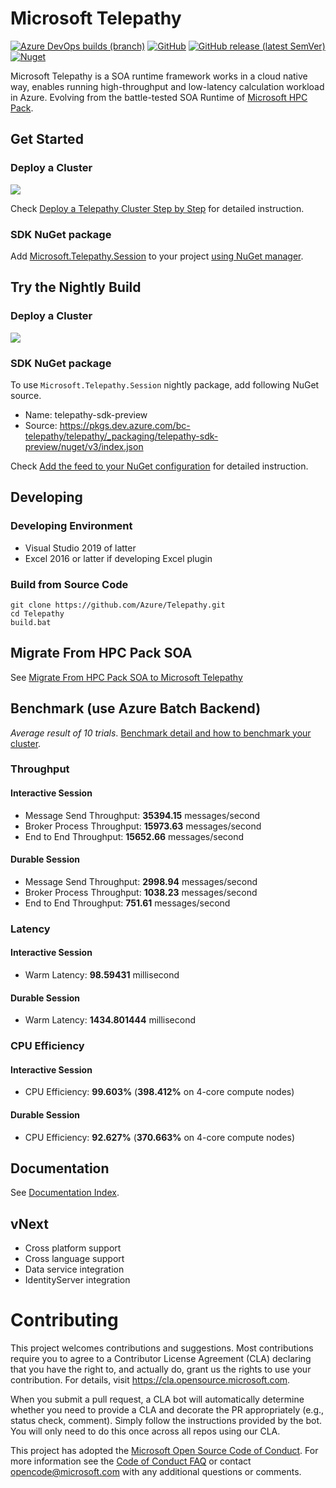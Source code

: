 # Microsoft Telepathy 

[![Azure DevOps builds (branch)](https://dev.azure.com/bc-telepathy/telepathy/_apis/build/status/Azure.Telepathy?branchName=dev)](https://dev.azure.com/bc-telepathy/telepathy/_build?definitionId=3) [![GitHub](https://img.shields.io/github/license/Azure/Telepathy)](https://github.com/Azure/Telepathy/blob/dev/LICENSE) [![GitHub release (latest SemVer)](https://img.shields.io/github/v/release/azure/telepathy)](https://github.com/Azure/Telepathy/releases) [![Nuget](https://img.shields.io/nuget/v/Microsoft.Telepathy.Session)](https://www.nuget.org/packages/Microsoft.Telepathy.Session/)

Microsoft Telepathy is a SOA runtime framework works in a cloud native way, enables running high-throughput and low-latency calculation workload in Azure. Evolving from the battle-tested SOA Runtime of [Microsoft HPC Pack](https://docs.microsoft.com/en-us/powershell/high-performance-computing/overview?view=hpc16-ps).

## Get Started

### Deploy a Cluster

<a href="https://portal.azure.com/#create/Microsoft.Template/uri/https%3A%2F%2Fraw.githubusercontent.com%2FXmanHu%2FTelepathyPublic%2Fmaster%2Fdeploy%2Fazuredeploy.release.json" target="_blank">
    <img src="http://azuredeploy.net/deploybutton.png"/>
</a>

Check [Deploy a Telepathy Cluster Step by Step](doc/deployment.md) for detailed instruction.

### SDK NuGet package

Add [Microsoft.Telepathy.Session](https://www.nuget.org/packages/Microsoft.Telepathy.Session/) to your project [using NuGet manager](https://docs.microsoft.com/en-us/nuget/quickstart/install-and-use-a-package-in-visual-studio).

## Try the Nightly Build

### Deploy a Cluster

<a href="https://portal.azure.com/#create/Microsoft.Template/uri/https%3A%2F%2Fraw.githubusercontent.com%2FXmanHu%2FTelepathyPublic%2Fdev%2Fdeploy%2Fazuredeploy.nightly.json" target="_blank">
    <img src="http://azuredeploy.net/deploybutton.png"/>
</a>

### SDK NuGet package

To use `Microsoft.Telepathy.Session` nightly package, add following NuGet source.

- Name: telepathy-sdk-preview
- Source: https://pkgs.dev.azure.com/bc-telepathy/telepathy/_packaging/telepathy-sdk-preview/nuget/v3/index.json

Check [Add the feed to your NuGet configuration](https://docs.microsoft.com/en-us/azure/devops/artifacts/nuget/consume?view=azure-devops) for detailed instruction.

## Developing

### Developing Environment

- Visual Studio 2019 of latter
- Excel 2016 or latter if developing Excel plugin

### Build from Source Code

```shell
git clone https://github.com/Azure/Telepathy.git
cd Telepathy
build.bat
```

## Migrate From HPC Pack SOA

See [Migrate From HPC Pack SOA to Microsoft Telepathy](doc/migrate_from_hpc_pack_soa_to_microsoft_telepathy.md)

## Benchmark (use Azure Batch Backend)

*Average result of 10 trials*. [Benchmark detail and how to benchmark your cluster](doc/performance_benchmark.md).

### Throughput

#### Interactive Session

- Message Send Throughput: **35394.15** messages/second
- Broker Process Throughput: **15973.63** messages/second
- End to End Throughput: **15652.66** messages/second

#### Durable Session

- Message Send Throughput: **2998.94** messages/second
- Broker Process Throughput: **1038.23** messages/second
- End to End Throughput: **751.61** messages/second

### Latency

#### Interactive Session

- Warm Latency: **98.59431** millisecond

#### Durable Session

- Warm Latency: **1434.801444** millisecond

### CPU Efficiency

#### Interactive Session

- CPU Efficiency: **99.603%** (**398.412%** on 4-core compute nodes)

#### Durable Session

- CPU Efficiency: **92.627%** (**370.663%** on 4-core compute nodes)

## Documentation

See [Documentation Index](doc/index.md).

## vNext

- Cross platform support
- Cross language support
- Data service integration
- IdentityServer integration

# Contributing

This project welcomes contributions and suggestions.  Most contributions require you to agree to a
Contributor License Agreement (CLA) declaring that you have the right to, and actually do, grant us
the rights to use your contribution. For details, visit https://cla.opensource.microsoft.com.

When you submit a pull request, a CLA bot will automatically determine whether you need to provide
a CLA and decorate the PR appropriately (e.g., status check, comment). Simply follow the instructions
provided by the bot. You will only need to do this once across all repos using our CLA.

This project has adopted the [Microsoft Open Source Code of Conduct](https://opensource.microsoft.com/codeofconduct/).
For more information see the [Code of Conduct FAQ](https://opensource.microsoft.com/codeofconduct/faq/) or
contact [opencode@microsoft.com](mailto:opencode@microsoft.com) with any additional questions or comments.
